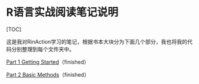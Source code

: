# R语言实战阅读笔记说明
[TOC]

这是我对RinAction学习的笔记，根据书本大块分为下面几个部分，我也将我的代码分别整理到每个文件夹中。

[Part 1 Getting Started](https://github.com/ZBayes/RlangLearn/tree/master/RinAction/partOne%20gettingStarted)（finished）

[Part 2 Basic Methods](https://github.com/ZBayes/RlangLearn/tree/master/RinAction/partTwo%20basicMethods)（finished）